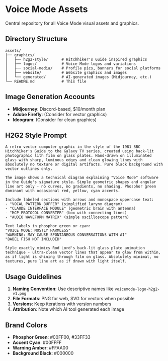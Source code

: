 # Voice Mode Assets

Central repository for all Voice Mode visual assets and graphics.

## Directory Structure

```
assets/
├── graphics/
│   ├── h2g2-style/      # Hitchhiker's Guide inspired graphics
│   ├── logos/           # Voice Mode logos and variations
│   ├── social-media/    # Profile pics, banners for social platforms
│   ├── website/         # Website graphics and images
│   └── generated/       # AI-generated images (Midjourney, etc.)
└── README.md            # This file
```

## Image Generation Accounts

- **Midjourney**: Discord-based, $10/month plan
- **Adobe Firefly**: (Consider for vector graphics)
- **Ideogram**: (Consider for clean graphics)

## H2G2 Style Prompt

```
A retro vector computer graphic in the style of the 1981 BBC Hitchhiker's Guide to the Galaxy TV series, created using back-lit photographic lith film on glass plates. Hand-drawn on illuminated glass with sharp, luminous edges and clean glowing lines with absolutely no texture or digital artifacts. Pure black background with vector outlines only.

The image shows a technical diagram explaining "Voice Mode" software in the Guide's signature style. Simple geometric shapes and angular line art only - no curves, no gradients, no shading. Phosphor green dominant with occasional red, yellow, cyan accents.

Include labeled sections with arrows and monospace uppercase text:
- "VOCAL PATTERN BUFFER" (simplified larynx diagram)
- "CLAUDE INTERFACE MODULE" (geometric brain with antenna)
- "MCP PROTOCOL CONVERTER" (box with connecting lines)
- "AUDIO WAVEFORM MATRIX" (simple oscilloscope pattern)

Text labels in phosphor green or cyan:
"VOICE MODE: MOSTLY HARMLESS"
"WARNING: MAY CAUSE SPONTANEOUS CONVERSATIONS WITH AI"
"BABEL FISH NOT INCLUDED"

Style exactly mimics Rod Lord's back-lit glass plate animation technique - ultra-clean vector lines that appear to glow from within, as if light is shining through film on glass. Absolutely minimal, no textures, pure line art as if drawn with light itself.
```

## Usage Guidelines

1. **Naming Convention**: Use descriptive names like `voicemode-logo-h2g2-v1.png`
2. **File Formats**: PNG for web, SVG for vectors when possible
3. **Versions**: Keep iterations with version numbers
4. **Attribution**: Note which AI tool generated each image

## Brand Colors

- **Phosphor Green**: #00FF00, #33FF33
- **Accent Cyan**: #00FFFF
- **Warning Amber**: #FFAA00
- **Background Black**: #000000